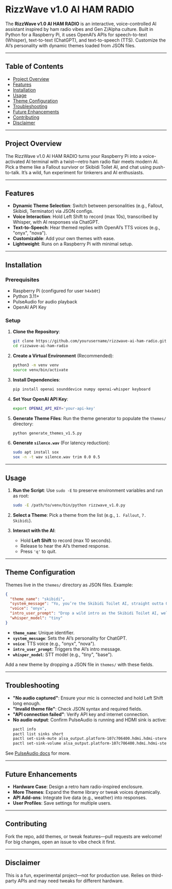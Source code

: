 # RizzWave v1.0 AI HAM RADIO

The **RizzWave v1.0 AI HAM RADIO** is an interactive, voice-controlled AI assistant inspired by ham radio vibes and Gen Z/Alpha culture. Built in Python for a Raspberry Pi, it uses OpenAI’s APIs for speech-to-text (Whisper), text-to-text (ChatGPT), and text-to-speech (TTS). Customize the AI’s personality with dynamic themes loaded from JSON files.

---

## Table of Contents

- [Project Overview](#project-overview)
- [Features](#features)
- [Installation](#installation)
- [Usage](#usage)
- [Theme Configuration](#theme-configuration)
- [Troubleshooting](#troubleshooting)
- [Future Enhancements](#future-enhancements)
- [Contributing](#contributing)
- [Disclaimer](#disclaimer)

---

## Project Overview

The RizzWave v1.0 AI HAM RADIO turns your Raspberry Pi into a voice-activated AI terminal with a twist—retro ham radio flair meets modern AI. Pick a theme like a Fallout survivor or Skibidi Toilet AI, and chat using push-to-talk. It’s a wild, fun experiment for tinkerers and AI enthusiasts.

---

## Features

- **Dynamic Theme Selection**: Switch between personalities (e.g., Fallout, Skibidi, Terminator) via JSON configs.
- **Voice Interaction**: Hold Left Shift to record (max 10s), transcribed by Whisper, with AI responses via ChatGPT.
- **Text-to-Speech**: Hear themed replies with OpenAI’s TTS voices (e.g., "onyx", "nova").
- **Customizable**: Add your own themes with ease.
- **Lightweight**: Runs on a Raspberry Pi with minimal setup.

---

## Installation

### Prerequisites

- Raspberry Pi (configured for user `h4xb0t`)
- Python 3.11+
- PulseAudio for audio playback
- OpenAI API Key

### Setup

1. **Clone the Repository**:
   ```bash
   git clone https://github.com/yourusername/rizzwave-ai-ham-radio.git
   cd rizzwave-ai-ham-radio
   ```

2. **Create a Virtual Environment** (Recommended):
   ```bash
   python3 -m venv venv
   source venv/bin/activate
   ```

3. **Install Dependencies**:
   ```bash
   pip install openai sounddevice numpy openai-whisper keyboard
   ```

4. **Set Your OpenAI API Key**:
   ```bash
   export OPENAI_API_KEY='your-api-key'
   ```

5. **Generate Theme Files**:
   Run the theme generator to populate the `themes/` directory:
   ```bash
   python generate_themes_v1.5.py
   ```

6. **Generate `silence.wav`** (For latency reduction):
   ```bash
   sudo apt install sox
   sox -n -t wav silence.wav trim 0.0 0.5
   ```

---

## Usage

1. **Run the Script**:
   Use `sudo -E` to preserve environment variables and run as root:
   ```bash
   sudo -E /path/to/venv/bin/python rizzwave_v1.0.py
   ```

2. **Select a Theme**:
   Pick a theme from the list (e.g., `1. Fallout`, `7. Skibidi`).

3. **Interact with the AI**:
   - Hold **Left Shift** to record (max 10 seconds).
   - Release to hear the AI’s themed response.
   - Press `'q'` to quit.

---

## Theme Configuration

Themes live in the `themes/` directory as JSON files. Example:

```json
{
  "theme_name": "skibidi",
  "system_message": "Yo, you’re the Skibidi Toilet AI, straight outta Ohio, dripping sigma rizz. Spit brain rot answers, max 50 words—keep it sus, lit, and totally goated. No cap, fam, let’s get this bread! Yeet!",
  "voice": "onyx",
  "intro_user_prompt": "Drop a wild intro as the Skibidi Toilet AI, welcome some Gen Z/Alpha zoomers, and flex your sigma readiness to roll.",
  "whisper_model": "tiny"
}
```

- **`theme_name`**: Unique identifier.
- **`system_message`**: Sets the AI’s personality for ChatGPT.
- **`voice`**: TTS voice (e.g., "onyx", "nova").
- **`intro_user_prompt`**: Triggers the AI’s intro message.
- **`whisper_model`**: STT model (e.g., "tiny", "base").

Add a new theme by dropping a JSON file in `themes/` with these fields.

---

## Troubleshooting

- **"No audio captured"**: Ensure your mic is connected and hold Left Shift long enough.
- **"Invalid theme file"**: Check JSON syntax and required fields.
- **"API connection failed"**: Verify API key and internet connection.
- **No audio output**: Confirm PulseAudio is running and HDMI sink is active:
  ```bash
  pactl info
  pactl list sinks short
  pactl set-sink-mute alsa_output.platform-107c706400.hdmi.hdmi-stereo 0
  pactl set-sink-volume alsa_output.platform-107c706400.hdmi.hdmi-stereo 100%
  ```

See [PulseAudio docs](https://www.freedesktop.org/wiki/Software/PulseAudio/Documentation/User/) for more.

---

## Future Enhancements

- **Hardware Case**: Design a retro ham radio-inspired enclosure.
- **More Themes**: Expand the theme library or tweak voices dynamically.
- **API Add-ons**: Integrate live data (e.g., weather) into responses.
- **User Profiles**: Save settings for multiple users.

---

## Contributing

Fork the repo, add themes, or tweak features—pull requests are welcome! For big changes, open an issue to vibe check it first.

---

## Disclaimer

This is a fun, experimental project—not for production use. Relies on third-party APIs and may need tweaks for different hardware.
```

